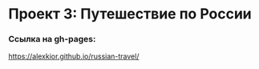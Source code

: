 # Проект 3: Путешествие по России

### Ссылка на gh-pages: 
https://alexkior.github.io/russian-travel/